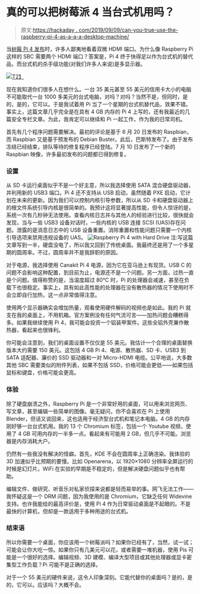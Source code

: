 # 真的可以把树莓派 4 当台式机用吗？

> 原文:[https://hackaday . com/2019/09/09/can-you-true-use-the-raspberry-pi-4-as-a-a-a-desktop-machine/](https://hackaday.com/2019/09/09/can-you-really-use-the-raspberry-pi-4-as-a-desktop-machine/)

当[树莓 Pi 4 发布](https://hackaday.com/2019/06/23/raspberry-pi-4-just-released-faster-cpu-more-memory-dual-hdmi-ports/)时，许多人鄙夷地看着双微 HDMI 端口。为什么像 Raspberry Pi 这样的 SBC 需要两个 HDMI 端口？答案是，Pi 4 终于快得足以作为台式机的替代品，而台式机的杀手级功能(对我们许多人来说)是多显示器。

[![](../Images/282513467c6a5d511e7867c133f09c2e.png)T2】](https://hackaday.com/wp-content/uploads/2019/08/IMG_20190904_100139-e1567609456916_bright.png)

现在我知道你们很多人在想什么。一台 35 美元甚至 55 美元的信用卡大小的电脑不可能取代一台 1000 多美元的台式电脑，对吗？对吗？当然不是，但同时，是的，是的，它可以。于是我试着用 Pi 当了一个星期的台式机替代品，效果不错。事实上，这篇文章几乎完全是在具有 4 GB 内存的 Pi 4 上写的，还有我最近的几篇安全专栏文章。为此，我肯定可以继续和 Pi 一起工作，作为我的日常司机。

首先有几个程序问题需要解决。最初的评论是基于 6 月 20 日发布的 Raspbian，而 Raspbian 又是基于预发布的 Debian Buster。此后，巴斯特发布了。由于发布冻结已经结束，排队等待的修复程序已经登陆。7 月 10 日发布了一个新的 Raspbian 映像，许多最初发布的问题都已得到修复。

### 设置

从 SD 卡运行桌面似乎不是一个好主意，所以我选择使用 SATA 混合硬盘驱动器，并利用新的 USB3 端口。Pi 4 还不支持从 USB 启动，虽然随着 PXE 启动，它计划在未来的更新。因为我们可以控制内核引导参数，所以从 SD 卡和硬盘驱动器上的根文件系统引导内核是很简单的。我预计这将显著提高性能，但令人惊讶的是，系统一次有几秒钟无法使用。查看内核日志并与其他人的经验进行比较，很快就会发现，当与一些 USB3 设备对话时，一些内核的 USB 连接 SCSI (UAS)存在问题。泄露的是消息日志中的 USB 设备重置。消除重置和性能问题只需要一个内核引导选项来禁用违规设备的 UAS。
![Raspberry Pi 4 with Hard Drive](../Images/e2a9195d75b6dc26a1dbf0782d541846.png)
注:写这篇文章写到一半，硬盘没电了，所以我又回到了传统桌面。我最终还是用了一个多星期的圆周率。不过，圆周率并不是我辞职的原因。

对于电源，我选择使用 Canakit Pi 4 电源，因为它在亚马逊上有现货。USB C 的问题不会影响这种配置，到目前为止，电源还不是一个问题。另一方面，过热一直是个问题。值得称赞的是，当温度超过 80°C 时，Pi 的处理器会减速，甚至在负载下也很稳定。事实上，具有如此高性能的处理器在没有散热器的情况下使用时不会立即自行加热，这一点非常值得注意。

使用两个显示器确实会增加热量，观看使用硬件解码的视频也是如此。我的 Pi 就支在我的桌面上，不用机箱。官方案例没有任何气流可言——加热问题会糟糕得多。如果我继续使用 Pi 4，我可能会投资一个铝装甲案件。这些全铝外壳兼作散热器，看起来也很锋利。

你可能会注意到，我们的桌面设置不仅仅是 55 美元。我估计一个合理的桌面替换版本大约需要 150 美元。这包括 4 GB Pi 4、电源、散热器、SD 卡、USB3 到 SATA 适配器、廉价的 SSD 驱动器和一对 Micro-HDMI 电缆。公平地说，大多数其他 SBC 需要类似的附件列表，如果不包括 SSD，价格可能会更低——如果包括鼠标和键盘，价格可能会更高。

### 体验

除了硬盘崩溃之外，Raspberry Pi 是一个非常好用的桌面，可以用来浏览网页、写文章，甚至编辑一些简单的图像。毫无疑问，你不会喜欢在 Pi 上使用 Blender，但话又说回来，这也适用于经济型台式机和笔记本电脑。4 GB 的内存刚好够一台台式机用。我的 13 个 Chromium 标签，包括一个 Youtube 视频，使用了 4 GB 可用内存的一半多一点。看起来有可能用 2 GB，但几乎不可能。浏览器是内存消耗大户。

仍然有一些我没有解决的怪癖。首先，KDE 不会在圆周率上正确渲染。我体验的 3D 加速似乎比预期的要慢。比如 Openarena，以 1920×1080 分辨率全屏运行的时候是幻灯片。WiFi 在实验的早期是不稳定的，但是解决硬盘问题似乎也有帮助。

编辑文件、做研究、听音乐对私家侦探来说都是轻而易举的事。网飞无法工作——我怀疑这是一个 DRM 问题，因为我使用的是 Chromium，它缺乏任何 Widevine 支持。也许我能给的最高评价是，使用 Pi 4 作为日常驱动桌面是不起眼的。不是最快的计算机，但却是一款适用于多种用途的台式机。

### 结束语

所以你需要一个桌面，你应该用一个树莓派吗？如果你已经有了，当然，试一试；可能会让你大吃一惊。如果你只有几美元可以花，或者需要一堆机器，使用 Pis 可能是一个很好的选择。编辑视频、3D 建模、编译大型项目或其他处理器或显卡密集型工作负载？Pi 可能不是正确的选择。

对于一个 55 美元的硬件来说，这令人印象深刻。它能代替你的桌面吗？是的，是的，它可以。应该吗？大概不会。